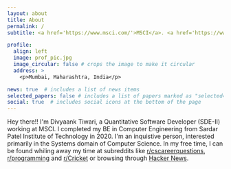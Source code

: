 ```yaml
---
layout: about
title: About
permalink: /
subtitle: <a href='https://www.msci.com/'>MSCI</a>. <a href='https://www.spit.ac.in/'>Sardar Patel Institute of Technology</a>.

profile:
  align: left
  image: prof_pic.jpg
  image_circular: false # crops the image to make it circular
  address: >
    <p>Mumbai, Maharashtra, India</p>

news: true  # includes a list of news items
selected_papers: false # includes a list of papers marked as "selected={true}"
social: true  # includes social icons at the bottom of the page
---
```


Hey there!! I'm Divyaank Tiwari, a Quantitative Software Developer (SDE-II) working at MSCI. I completed my BE in Computer Engineering from Sardar Patel Institute of Technology in 2020. I'm an inquistive person, interested primarily in the Systems domain of Computer Science. In my free time, I can be found whiling away my time at subreddits like [r/cscareerquestions](https://www.reddit.com/r/cscareerquestions), [r/programming](https://www.reddit.com/r/programming/) and [r/Cricket](https://www.reddit.com/r/Cricket/) or browsing through [Hacker News](https://news.ycombinator.com/news).